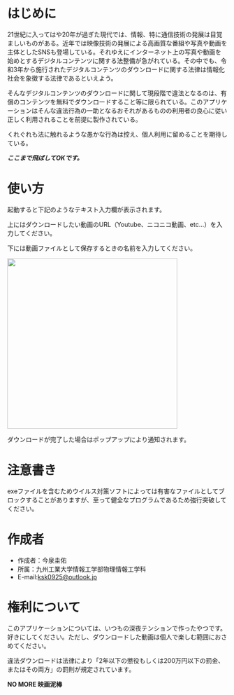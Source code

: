 # はじめに

21世紀に入ってはや20年が過ぎた現代では、情報、特に通信技術の発展は目覚ましいものがある。近年では映像技術の発展による高画質な番組や写真や動画を主体としたSNSも登場している。それゆえにインターネット上の写真や動画を始めとするデジタルコンテンツに関する法整備が急がれている。その中でも、令和3年から施行されたデジタルコンテンツのダウンロードに関する法律は情報化社会を象徴する法律であるといえよう。

そんなデジタルコンテンツのダウンロードに関して現段階で違法となるのは、有償のコンテンツを無料でダウンロードすること等に限られている。このアプリケーションはそんな違法行為の一助となるおそれがあるものの利用者の良心に従い正しく利用されることを前提に製作されている。

くれぐれも法に触れるような愚かな行為は控え、個人利用に留めることを期待している。

***ここまで飛ばしてOKです。***

# 使い方

起動すると下記のようなテキスト入力欄が表示されます。

上にはダウンロードしたい動画のURL（Youtube、ニコニコ動画、etc...）を入力してください。

下には動画ファイルとして保存するときの名前を入力してください。

<img title="" src="file:///C:/Users/keisuke/AppData/Roaming/marktext/images/2022-10-16-10-14-25-image.png" alt="" data-align="inline" width="389">

ダウンロードが完了した場合はポップアップにより通知されます。

# 注意書き

exeファイルを含むためウイルス対策ソフトによっては有害なファイルとしてブロックすることがありますが、至って健全なプログラムであるため強行突破してください。

# 作成者

- 作成者：今泉圭佑
- 所属：九州工業大学情報工学部物理情報工学科
- E-mail:ksk0925@outlook.jp

# 権利について

このアプリケーションについては、いつもの深夜テンションで作ったやつです。好きにしてください。ただし、ダウンロードした動画は個人で楽しむ範囲におさめてください。

違法ダウンロードは法律により「2年以下の懲役もしくは200万円以下の罰金、またはその両方」の罰則が規定されています。

**NO MORE 映画泥棒**
